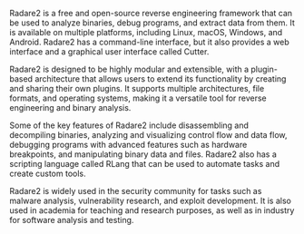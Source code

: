 Radare2 is a free and open-source reverse engineering framework that can be used to analyze binaries, debug programs, and extract data from them. It is available on multiple platforms, including Linux, macOS, Windows, and Android. Radare2 has a command-line interface, but it also provides a web interface and a graphical user interface called Cutter.

Radare2 is designed to be highly modular and extensible, with a plugin-based architecture that allows users to extend its functionality by creating and sharing their own plugins. It supports multiple architectures, file formats, and operating systems, making it a versatile tool for reverse engineering and binary analysis.

Some of the key features of Radare2 include disassembling and decompiling binaries, analyzing and visualizing control flow and data flow, debugging programs with advanced features such as hardware breakpoints, and manipulating binary data and files. Radare2 also has a scripting language called RLang that can be used to automate tasks and create custom tools.

Radare2 is widely used in the security community for tasks such as malware analysis, vulnerability research, and exploit development. It is also used in academia for teaching and research purposes, as well as in industry for software analysis and testing.